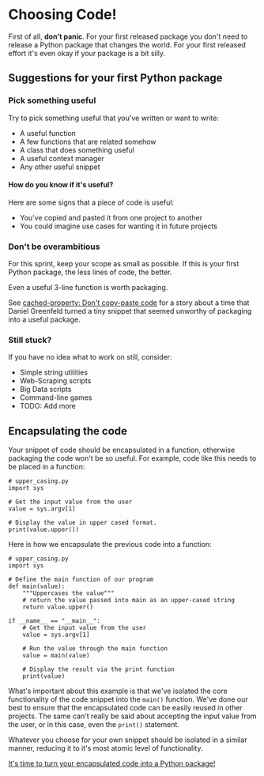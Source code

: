 # Choosing Code!

First of all, **don't panic**. For your first released package you don't need
to release a Python package that changes the world. For your first released
effort it's even okay if your package is a bit silly.

## Suggestions for your first Python package

### Pick something useful

Try to pick something useful that you've written or want to write:

* A useful function
* A few functions that are related somehow
* A class that does something useful
* A useful context manager
* Any other useful snippet

#### How do you know if it's useful?

Here are some signs that a piece of code is useful:

* You've copied and pasted it from one project to another
* You could imagine use cases for wanting it in future projects

### Don't be overambitious

For this sprint, keep your scope as small as possible. If this is your first Python package, the less lines of code, the better.

Even a useful 3-line function is worth packaging.

See [cached-property: Don't copy-paste code](http://pydanny.com/cached-property.html) for a story about a time that Daniel Greenfeld turned a tiny snippet that seemed unworthy of packaging into a useful package.

### Still stuck?

If you have no idea what to work on still, consider:

* Simple string utilities
* Web-Scraping scripts
* Big Data scripts
* Command-line games
* TODO: Add more

## Encapsulating the code

Your snippet of code should be encapsulated in a function, otherwise packaging
the code won't be so useful. For example, code like this needs to be placed
in a function:

    # upper_casing.py
    import sys

    # Get the input value from the user
    value = sys.argv[1]

    # Display the value in upper cased format.
    print(value.upper())

Here is how we encapsulate the previous code into a function:

    # upper_casing.py
    import sys

    # Define the main function of our program
    def main(value):
        """Uppercases the value"""
        # return the value passed into main as an upper-cased string
        return value.upper()

    if __name__ == "__main__":
        # Get the input value from the user
        value = sys.argv[1]

        # Run the value through the main function
        value = main(value)

        # Display the result via the print function
        print(value)

What's important about this example is that we've isolated the core
functionality of the code snippet into the `main()` function. We've done our
best to ensure that the encapsulated code can be easily reused in other
projects. The same can't really be said about accepting the input value
from the user, or in this case, even the `print()` statement.

Whatever you choose for your own snippet should be isolated in a similar
manner, reducing it to it's most atomic level of functionality.

[It's time to turn your encapsulated code into a Python package!](/creating_new_python_packages/README.rst)


